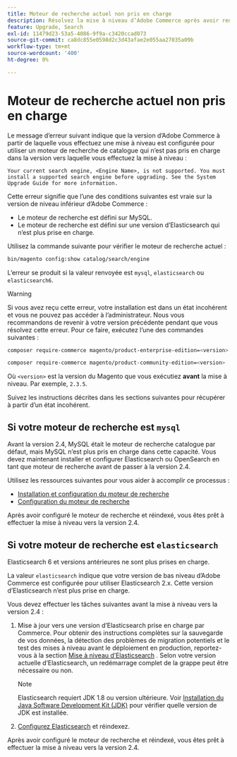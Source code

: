 ```yaml
---
title: Moteur de recherche actuel non pris en charge
description: Résolvez la mise à niveau d’Adobe Commerce après avoir rencontré une erreur au sujet d’un moteur de recherche non pris en charge.
feature: Upgrade, Search
exl-id: 11479d23-53a5-4086-9f9a-c3420ccad073
source-git-commit: ca8dc855e0598d2c3d43afae2e055aa27035a09b
workflow-type: tm+mt
source-wordcount: '400'
ht-degree: 0%

---
```


# Moteur de recherche actuel non pris en charge

Le message d’erreur suivant indique que la version d’Adobe Commerce à partir de laquelle vous effectuez une mise à niveau est configurée pour utiliser un moteur de recherche de catalogue qui n’est pas pris en charge dans la version vers laquelle vous effectuez la mise à niveau :

```
Your current search engine, <Engine Name>, is not supported. You must install a supported search engine before upgrading. See the System Upgrade Guide for more information.
```

Cette erreur signifie que l’une des conditions suivantes est vraie sur la version de niveau inférieur d’Adobe Commerce :

- Le moteur de recherche est défini sur MySQL.
- Le moteur de recherche est défini sur une version d’Elasticsearch qui n’est plus prise en charge.

Utilisez la commande suivante pour vérifier le moteur de recherche actuel :

```bash
bin/magento config:show catalog/search/engine
```

L’erreur se produit si la valeur renvoyée est `mysql`, `elasticsearch` ou `elasticsearch6`.

>[!WARNING]
>
>Si vous avez reçu cette erreur, votre installation est dans un état incohérent et vous ne pouvez pas accéder à l’administrateur. Nous vous recommandons de revenir à votre version précédente pendant que vous résolvez cette erreur. Pour ce faire, exécutez l’une des commandes suivantes :
>
>```bash
>composer require-commerce magento/product-enterprise-edition=<version>
>```
>
>```bash
>composer require-commerce magento/product-community-edition=<version>
>```
>
>Où `<version>` est la version du Magento que vous exécutiez **avant** la mise à niveau. Par exemple, `2.3.5`.

Suivez les instructions décrites dans les sections suivantes pour récupérer à partir d’un état incohérent.

## Si votre moteur de recherche est `mysql`

Avant la version 2.4, MySQL était le moteur de recherche catalogue par défaut, mais MySQL n’est plus pris en charge dans cette capacité. Vous devez maintenant installer et configurer Elasticsearch ou OpenSearch en tant que moteur de recherche avant de passer à la version 2.4.

Utilisez les ressources suivantes pour vous aider à accomplir ce processus :

- [Installation et configuration du moteur de recherche](../../configuration/search/overview-search.md)
- [Configuration du moteur de recherche](../../configuration/search/configure-search-engine.md)

Après avoir configuré le moteur de recherche et réindexé, vous êtes prêt à effectuer la mise à niveau vers la version 2.4.

## Si votre moteur de recherche est `elasticsearch`

Elasticsearch 6 et versions antérieures ne sont plus prises en charge.

La valeur `elasticsearch` indique que votre version de bas niveau d’Adobe Commerce est configurée pour utiliser Elasticsearch 2.x. Cette version d’Elasticsearch n’est plus prise en charge.

Vous devez effectuer les tâches suivantes avant la mise à niveau vers la version 2.4 :

1. Mise à jour vers une version d’Elasticsearch prise en charge par Commerce. Pour obtenir des instructions complètes sur la sauvegarde de vos données, la détection des problèmes de migration potentiels et le test des mises à niveau avant le déploiement en production, reportez-vous à la section [Mise à niveau d’Elasticsearch](https://www.elastic.co/guide/en/elasticsearch/reference/current/setup-upgrade.html) . Selon votre version actuelle d’Elasticsearch, un redémarrage complet de la grappe peut être nécessaire ou non.

   >[!NOTE]
   >
   >Elasticsearch requiert JDK 1.8 ou version ultérieure. Voir [Installation du Java Software Development Kit (JDK)](../../installation/prerequisites/search-engine/overview.md#install-the-java-software-development-kit-jdk) pour vérifier quelle version de JDK est installée.

1. [Configurez Elasticsearch](../../configuration/search/configure-search-engine.md) et réindexez.

Après avoir configuré le moteur de recherche et réindexé, vous êtes prêt à effectuer la mise à niveau vers la version 2.4.
